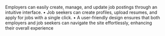  Employers can easily create, manage, and update job postings through an intuitive interface.
• Job seekers can create profiles, upload resumes, and apply for jobs with a single click.
• A user-friendly design ensures that both employers and job seekers can navigate the site effortlessly, enhancing
their overall experience
